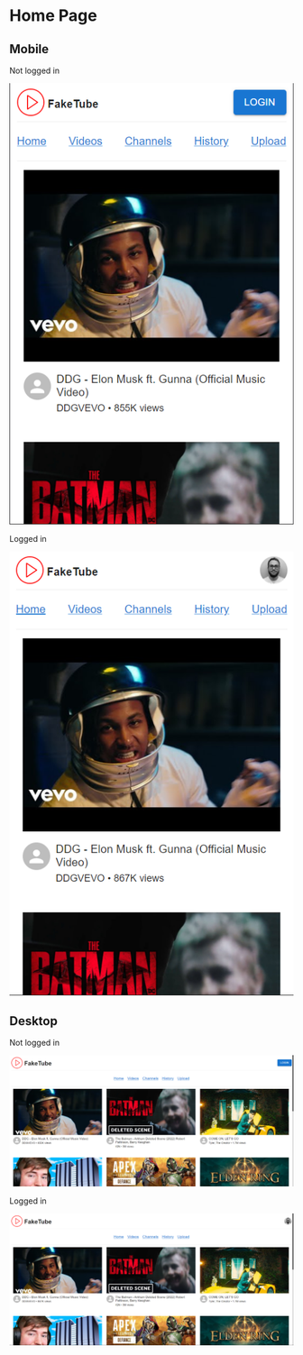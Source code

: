 # Home Page

## Mobile

<article>
<summary>Not logged in</summary>

![Not logged in - Mobile](../imgs/pages/home/not-logged-in-mobile.png)

</article>

<article>
<summary>Logged in</summary>

![Logged in - Mobile](../imgs/pages/home/logged-in-mobile.png)

</article>

## Desktop

<article>
<summary>Not logged in</summary>

![Not logged in - Desktop](../imgs/pages/home/not-logged-in-desktop.png)

</article>

<article>
<summary>Logged in</summary>

![Logged in - Desktop](../imgs/pages/home/logged-in-desktop.png)

</article>
